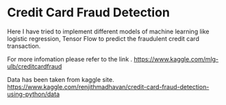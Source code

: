 # Credit Card Fraud Detection

Here I have tried to implement different models of machine learning like logistic regression, Tensor Flow to predict the fraudulent credit card transaction. 

For more infomation please refer to the link . https://www.kaggle.com/mlg-ulb/creditcardfraud

Data has been taken from kaggle site. https://www.kaggle.com/renjithmadhavan/credit-card-fraud-detection-using-python/data
